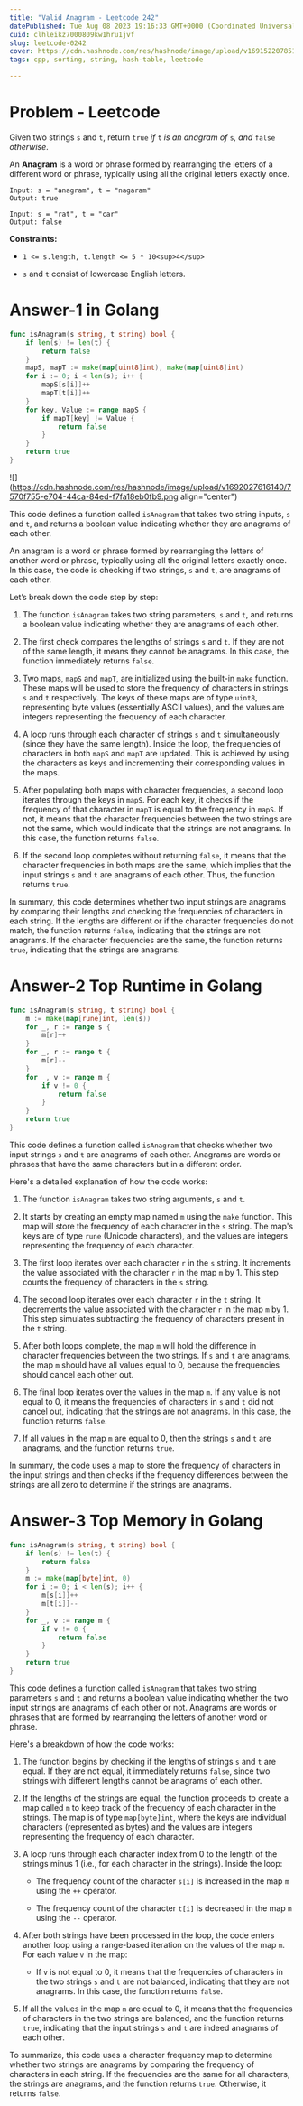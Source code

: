 ```yaml
---
title: "Valid Anagram - Leetcode 242"
datePublished: Tue Aug 08 2023 19:16:33 GMT+0000 (Coordinated Universal Time)
cuid: clhleikz7000809kw1hru1jvf
slug: leetcode-0242
cover: https://cdn.hashnode.com/res/hashnode/image/upload/v1691522078514/40ab3e22-2f4c-4e93-99ce-8a74d1eff8d0.jpeg
tags: cpp, sorting, string, hash-table, leetcode

---
```


# Problem - Leetcode

Given two strings `s` and `t`, return `true` *if* `t` *is an anagram of* `s`*, and* `false` *otherwise*.

An **Anagram** is a word or phrase formed by rearranging the letters of a different word or phrase, typically using all the original letters exactly once.

```plaintext
Input: s = "anagram", t = "nagaram"
Output: true
```

```plaintext
Input: s = "rat", t = "car"
Output: false
```

**Constraints:**

* `1 <= s.length, t.length <= 5 * 10<sup>4</sup>`
    
* `s` and `t` consist of lowercase English letters.
    

# Answer-1 in Golang

```go
func isAnagram(s string, t string) bool {
	if len(s) != len(t) {
		return false
	}
	mapS, mapT := make(map[uint8]int), make(map[uint8]int)
	for i := 0; i < len(s); i++ {
		mapS[s[i]]++
		mapT[t[i]]++
	}
	for key, Value := range mapS {
		if mapT[key] != Value {
			return false
		}
	}
	return true
}
```

![](https://cdn.hashnode.com/res/hashnode/image/upload/v1692027616140/7570f755-e704-44ca-84ed-f7fa18eb0fb9.png align="center")

This code defines a function called `isAnagram` that takes two string inputs, `s` and `t`, and returns a boolean value indicating whether they are anagrams of each other.

An anagram is a word or phrase formed by rearranging the letters of another word or phrase, typically using all the original letters exactly once. In this case, the code is checking if two strings, `s` and `t`, are anagrams of each other.

Let’s break down the code step by step:

1. The function `isAnagram` takes two string parameters, `s` and `t`, and returns a boolean value indicating whether they are anagrams of each other.
    
2. The first check compares the lengths of strings `s` and `t`. If they are not of the same length, it means they cannot be anagrams. In this case, the function immediately returns `false`.
    
3. Two maps, `mapS` and `mapT`, are initialized using the built-in `make` function. These maps will be used to store the frequency of characters in strings `s` and `t` respectively. The keys of these maps are of type `uint8`, representing byte values (essentially ASCII values), and the values are integers representing the frequency of each character.
    
4. A loop runs through each character of strings `s` and `t` simultaneously (since they have the same length). Inside the loop, the frequencies of characters in both `mapS` and `mapT` are updated. This is achieved by using the characters as keys and incrementing their corresponding values in the maps.
    
5. After populating both maps with character frequencies, a second loop iterates through the keys in `mapS`. For each key, it checks if the frequency of that character in `mapT` is equal to the frequency in `mapS`. If not, it means that the character frequencies between the two strings are not the same, which would indicate that the strings are not anagrams. In this case, the function returns `false`.
    
6. If the second loop completes without returning `false`, it means that the character frequencies in both maps are the same, which implies that the input strings `s` and `t` are anagrams of each other. Thus, the function returns `true`.
    

In summary, this code determines whether two input strings are anagrams by comparing their lengths and checking the frequencies of characters in each string. If the lengths are different or if the character frequencies do not match, the function returns `false`, indicating that the strings are not anagrams. If the character frequencies are the same, the function returns `true`, indicating that the strings are anagrams.

# Answer-2 Top Runtime in Golang

```go
func isAnagram(s string, t string) bool {
    m := make(map[rune]int, len(s))
    for _, r := range s {
        m[r]++
    }
    for _, r := range t {
        m[r]--
    }
    for _, v := range m {
        if v != 0 {
            return false
        }
    }
    return true
}
```

This code defines a function called `isAnagram` that checks whether two input strings `s` and `t` are anagrams of each other. Anagrams are words or phrases that have the same characters but in a different order.

Here's a detailed explanation of how the code works:

1. The function `isAnagram` takes two string arguments, `s` and `t`.
    
2. It starts by creating an empty map named `m` using the `make` function. This map will store the frequency of each character in the `s` string. The map's keys are of type `rune` (Unicode characters), and the values are integers representing the frequency of each character.
    
3. The first loop iterates over each character `r` in the `s` string. It increments the value associated with the character `r` in the map `m` by 1. This step counts the frequency of characters in the `s` string.
    
4. The second loop iterates over each character `r` in the `t` string. It decrements the value associated with the character `r` in the map `m` by 1. This step simulates subtracting the frequency of characters present in the `t` string.
    
5. After both loops complete, the map `m` will hold the difference in character frequencies between the two strings. If `s` and `t` are anagrams, the map `m` should have all values equal to 0, because the frequencies should cancel each other out.
    
6. The final loop iterates over the values in the map `m`. If any value is not equal to 0, it means the frequencies of characters in `s` and `t` did not cancel out, indicating that the strings are not anagrams. In this case, the function returns `false`.
    
7. If all values in the map `m` are equal to 0, then the strings `s` and `t` are anagrams, and the function returns `true`.
    

In summary, the code uses a map to store the frequency of characters in the input strings and then checks if the frequency differences between the strings are all zero to determine if the strings are anagrams.

# Answer-3 Top Memory in Golang

```go
func isAnagram(s string, t string) bool {
    if len(s) != len(t) {
        return false
    }
    m := make(map[byte]int, 0)
    for i := 0; i < len(s); i++ {
        m[s[i]]++
        m[t[i]]--
    }
    for _, v := range m {
        if v != 0 {
            return false
        }
    }
    return true
}
```

This code defines a function called `isAnagram` that takes two string parameters `s` and `t` and returns a boolean value indicating whether the two input strings are anagrams of each other or not. Anagrams are words or phrases that are formed by rearranging the letters of another word or phrase.

Here's a breakdown of how the code works:

1. The function begins by checking if the lengths of strings `s` and `t` are equal. If they are not equal, it immediately returns `false`, since two strings with different lengths cannot be anagrams of each other.
    
2. If the lengths of the strings are equal, the function proceeds to create a map called `m` to keep track of the frequency of each character in the strings. The map is of type `map[byte]int`, where the keys are individual characters (represented as bytes) and the values are integers representing the frequency of each character.
    
3. A loop runs through each character index from 0 to the length of the strings minus 1 (i.e., for each character in the strings). Inside the loop:
    
    * The frequency count of the character `s[i]` is increased in the map `m` using the `++` operator.
        
    * The frequency count of the character `t[i]` is decreased in the map `m` using the `--` operator.
        
4. After both strings have been processed in the loop, the code enters another loop using a range-based iteration on the values of the map `m`. For each value `v` in the map:
    
    * If `v` is not equal to 0, it means that the frequencies of characters in the two strings `s` and `t` are not balanced, indicating that they are not anagrams. In this case, the function returns `false`.
        
5. If all the values in the map `m` are equal to 0, it means that the frequencies of characters in the two strings are balanced, and the function returns `true`, indicating that the input strings `s` and `t` are indeed anagrams of each other.
    

To summarize, this code uses a character frequency map to determine whether two strings are anagrams by comparing the frequency of characters in each string. If the frequencies are the same for all characters, the strings are anagrams, and the function returns `true`. Otherwise, it returns `false`.